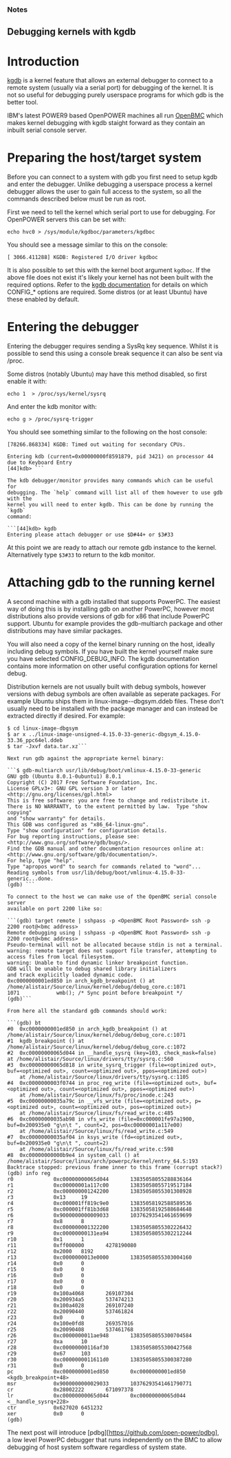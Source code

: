 ### Notes

## Debugging kernels with kgdb

# Introduction

[kgdb](https://www.kernel.org/doc/html/v4.15/dev-tools/kgdb.html) is a kernel
feature that allows an external debugger to connect to a remote system (usually
via a serial port) for debugging of the kernel. It is not so useful for
debugging purely userspace programs for which gdb is the better tool.

IBM's latest POWER9 based OpenPOWER machines all
run [OpenBMC](https://www.openbmc.org/) which makes kernel debugging with kgdb
staight forward as they contain an inbuilt serial console server.

# Preparing the host/target system

Before you can connect to a system with gdb you first need to setup kgdb and
enter the debugger. Unlike debugging a userspace process a kernel debugger
allows the user to gain full access to the system, so all the commands described
below must be run as root.

First we need to tell the kernel which serial port to use for debugging. For
OpenPOWER servers this can be set with:

`echo hvc0 > /sys/module/kgdboc/parameters/kgdboc`

You should see a message similar to this on the console:

`[ 3066.411288] KGDB: Registered I/O driver kgdboc`

It is also possible to set this with the kernel boot argument `kgdboc`. If the
above file does not exist it's likely your kernel has not been built with the
required options. Refer to
the
[kgdb documentation](https://www.kernel.org/doc/html/latest/dev-tools/kgdb.html)
for details on which CONFIG_* options are required. Some distros (or at least
Ubuntu) have these enabled by default.

# Entering the debugger

Entering the debugger requires sending a SysRq key sequence. Whilst it is
possible to send this using a console break sequence it can also be sent via
/proc.

Some distros (notably Ubuntu) may have this method disabled, so first enable it
with:

```echo 1  > /proc/sys/kernel/sysrq```

And enter the kdb monitor with:

```echo g > /proc/sysrq-trigger```

You should see something similar to the following on the host console:

```[78263.190437] sysrq: SysRq : DEBUG
[78266.868334] KGDB: Timed out waiting for secondary CPUs.

Entering kdb (current=0x00000000f8591879, pid 3421) on processor 44 due to Keyboard Entry
[44]kdb> ```

The kdb debugger/monitor provides many commands which can be useful for
debugging. The `help` command will list all of them however to use gdb with the
kernel you will need to enter kgdb. This can be done by running the `kgdb`
command:

```[44]kdb> kgdb
Entering please attach debugger or use $D#44+ or $3#33
```

At this point we are ready to attach our remote gdb instance to the kernel.
Alternatively type `$3#33` to return to the kdb monitor.

# Attaching gdb to the running kernel

A second machine with a gdb installed that supports PowerPC. The easiest way of
doing this is by installing gdb on another PowerPC, however most distributions
also provide versions of gdb for x86 that include PowerPC support. Ubuntu for
example provides the gdb-multiarch package and other distributions may have
similar packages.

You will also need a copy of the kernel binary running on the host, ideally
including debug symbols. If you have built the kernel yourself make sure you
have selected CONFIG_DEBUG_INFO. The kgdb documentation contains more
information on other useful configuration options for kernel debug.

Distribution kernels are not usually built with debug symbols, however versions
with debug symbols are often available as seperate packages. For example Ubuntu
ships them in linux-image-<version>-dbgsym.ddeb files. These don't usually need
to be installed with the package manager and can instead be extracted directly
if desired. For example:

```$ mkdir linux-image-dbgsym
$ cd linux-image-dbgsym
$ ar x ../linux-image-unsigned-4.15.0-33-generic-dbgsym_4.15.0-33.36_ppc64el.ddeb
$ tar -Jxvf data.tar.xz```

Next run gdb against the appropriate kernel binary:

```$ gdb-multiarch usr/lib/debug/boot/vmlinux-4.15.0-33-generic
GNU gdb (Ubuntu 8.0.1-0ubuntu1) 8.0.1
Copyright (C) 2017 Free Software Foundation, Inc.
License GPLv3+: GNU GPL version 3 or later <http://gnu.org/licenses/gpl.html>
This is free software: you are free to change and redistribute it.
There is NO WARRANTY, to the extent permitted by law.  Type "show copying"
and "show warranty" for details.
This GDB was configured as "x86_64-linux-gnu".
Type "show configuration" for configuration details.
For bug reporting instructions, please see:
<http://www.gnu.org/software/gdb/bugs/>.
Find the GDB manual and other documentation resources online at:
<http://www.gnu.org/software/gdb/documentation/>.
For help, type "help".
Type "apropos word" to search for commands related to "word"...
Reading symbols from usr/lib/debug/boot/vmlinux-4.15.0-33-generic...done.
(gdb) ```

To connect to the host we can make use of the OpenBMC serial console server
available on port 2200 like so:

```(gdb) target remote | sshpass -p <OpenBMC Root Password> ssh -p 2200 root@<bmc address>
Remote debugging using | sshpass -p <OpenBMC Root Password> ssh -p 2200 root@<bmc address>
Pseudo-terminal will not be allocated because stdin is not a terminal.
warning: remote target does not support file transfer, attempting to access files from local filesystem.
warning: Unable to find dynamic linker breakpoint function.
GDB will be unable to debug shared library initializers
and track explicitly loaded dynamic code.
0xc0000000001ed850 in arch_kgdb_breakpoint () at /home/alistair/Source/linux/kernel/debug/debug_core.c:1071
1071            wmb(); /* Sync point before breakpoint */
(gdb)```

From here all the standard gdb commands should work:

```(gdb) bt
#0  0xc0000000001ed850 in arch_kgdb_breakpoint () at /home/alistair/Source/linux/kernel/debug/debug_core.c:1071
#1  kgdb_breakpoint () at /home/alistair/Source/linux/kernel/debug/debug_core.c:1072
#2  0xc00000000065d044 in __handle_sysrq (key=103, check_mask=false) at /home/alistair/Source/linux/drivers/tty/sysrq.c:560
#3  0xc00000000065d818 in write_sysrq_trigger (file=<optimized out>, buf=<optimized out>, count=<optimized out>, ppos=<optimized out>)
    at /home/alistair/Source/linux/drivers/tty/sysrq.c:1105
#4  0xc0000000003f0744 in proc_reg_write (file=<optimized out>, buf=<optimized out>, count=<optimized out>, ppos=<optimized out>)
    at /home/alistair/Source/linux/fs/proc/inode.c:243
#5  0xc00000000035a79c in __vfs_write (file=<optimized out>, p=<optimized out>, count=<optimized out>, pos=<optimized out>)
    at /home/alistair/Source/linux/fs/read_write.c:485
#6  0xc00000000035ab98 in vfs_write (file=0xc000001fe97a1900, buf=0x200935e0 "g\n\t ", count=2, pos=0xc00000001a117e00)
    at /home/alistair/Source/linux/fs/read_write.c:549
#7  0xc00000000035af04 in ksys_write (fd=<optimized out>, buf=0x200935e0 "g\n\t ", count=2)
    at /home/alistair/Source/linux/fs/read_write.c:598
#8  0xc00000000000b9e4 in system_call () at /home/alistair/Source/linux/arch/powerpc/kernel/entry_64.S:193
Backtrace stopped: previous frame inner to this frame (corrupt stack?)
(gdb) info reg
r0             0xc00000000065d044       13835058055288836164
r1             0xc00000001a117c00       13835058055719517184
r2             0xc000000001242200       13835058055301308928
r3             0x13     19
r4             0xc000001ff819c9e0       13835058192588589536
r5             0xc000001ff81b3d68       13835058192588684648
r6             0x9000000000009033       10376293541461659699
r7             0x8      8
r8             0xc000000001322200       13835058055302226432
r9             0xc00000000131ea94       13835058055302212244
r10            0x1      1
r11            0xff000000       4278190080
r12            0x2000   8192
r13            0xc0000000013e0000       13835058055303004160
r14            0x0      0
r15            0x0      0
r16            0x0      0
r17            0x0      0
r18            0x0      0
r19            0x100a4068       269107304
r20            0x200934a5       537474213
r21            0x100a4028       269107240
r22            0x20090440       537461824
r23            0x0      0
r24            0x100e0fd8       269357016
r25            0x20090408       537461768
r26            0xc0000000011ae948       13835058055300704584
r27            0xa      10
r28            0xc00000000116af30       13835058055300427568
r29            0x67     103
r30            0xc0000000011611d0       13835058055300387280
r31            0x0      0
pc             0xc0000000001ed850       0xc0000000001ed850 <kgdb_breakpoint+48>
msr            0x9000000000029033       10376293541461790771
cr             0x28002222       671097378
lr             0xc00000000065d044       0xc00000000065d044 <__handle_sysrq+228>
ctr            0x627020 6451232
xer            0x0      0
(gdb)
```

The next post will introduce
[pdbg][https://github.com/open-power/pdbg], a low level PowerPC
debugger that runs independently on the BMC to allow debugging of host
system software regardless of system state.
